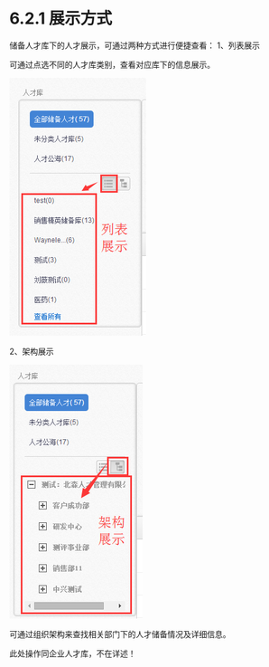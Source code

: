 # 6.2.1 展示方式

储备人才库下的人才展示，可通过两种方式进行便捷查看：
1、列表展示

可通过点选不同的人才库类别，查看对应库下的信息展示。 

![](image363.png)

2、架构展示

![](image365.png)

可通过组织架构来查找相关部门下的人才储备情况及详细信息。

此处操作同企业人才库，不在详述！
